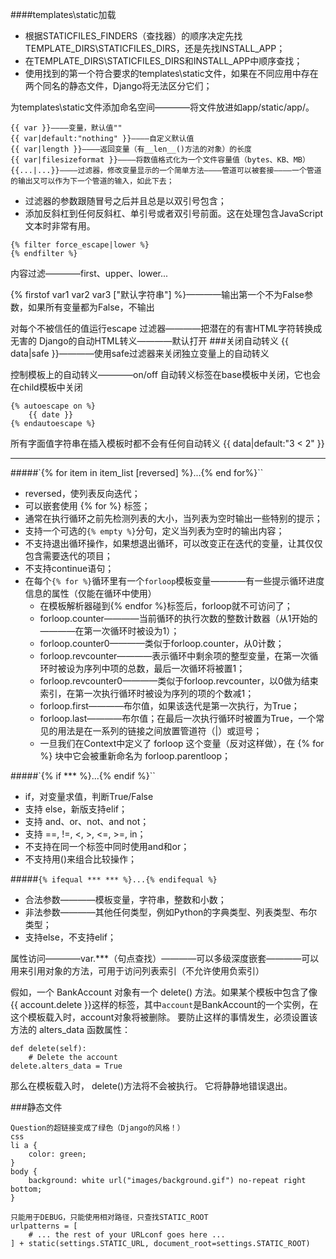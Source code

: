 ####templates\static加载
- 根据STATICFILES_FINDERS（查找器）的顺序决定先找TEMPLATE_DIRS\STATICFILES_DIRS，还是先找INSTALL_APP；
- 在TEMPLATE_DIRS\STATICFILES_DIRS和INSTALL_APP中顺序查找；
- 使用找到的第一个符合要求的templates\static文件，如果在不同应用中存在两个同名的静态文件，Django将无法区分它们；

为templates\static文件添加命名空间————将文件放进如app/static/app/。

```
{{ var }}————变量，默认值""
{{ var|default:"nothing" }}————自定义默认值
{{ var|length }}————返回变量（有__len__()方法的对象）的长度
{{ var|filesizeformat }}————将数值格式化为一个文件容量值（bytes、KB、MB）
{{...|...}}————过滤器，修改变量显示的一个简单方法————管道可以被套接————一个管道的输出又可以作为下一个管道的输入，如此下去；
```
- 过滤器的参数跟随冒号之后并且总是以双引号包含；
- 添加反斜杠到任何反斜杠、单引号或者双引号前面。这在处理包含JavaScript文本时非常有用。

```
{% filter force_escape|lower %}
{% endfilter %}
```
内容过滤————first、upper、lower...

{% firstof var1 var2 var3 ["默认字符串"] %}————输出第一个不为False参数，如果所有变量都为False，不输出


对每个不被信任的值运行escape 过滤器————把潜在的有害HTML字符转换成无害的
Django的自动HTML转义————默认打开
###关闭自动转义
{{ data|safe }}————使用safe过滤器来关闭独立变量上的自动转义

控制模板上的自动转义————on/off
自动转义标签在base模板中关闭，它也会在child模板中关闭
```
{% autoescape on %}
    {{ date }}
{% endautoescape %}
```

所有字面值字符串在插入模板时都不会有任何自动转义
{{ data|default:"3 &lt; 2" }}

---
#####`{% for item in item_list [reversed] %}...{% end for%}``
- reversed，使列表反向迭代；
- 可以嵌套使用 {% for %} 标签；
- 通常在执行循环之前先检测列表的大小，当列表为空时输出一些特别的提示；
- 支持一个可选的`{% empty %}`分句，定义当列表为空时的输出内容；
- 不支持退出循环操作，如果想退出循环，可以改变正在迭代的变量，让其仅仅包含需要迭代的项目；
- 不支持continue语句；
- 在每个`{% for %}`循环里有一个`forloop`模板变量————有一些提示循环进度信息的属性（仅能在循环中使用）
    + 在模板解析器碰到{% endfor %}标签后，forloop就不可访问了；
    + forloop.counter————当前循环的执行次数的整数计数器（从1开始的————在第一次循环时被设为1）；
    + forloop.counter0————类似于forloop.counter，从0计数；
    + forloop.revcounter————表示循环中剩余项的整型变量，在第一次循环时被设为序列中项的总数，最后一次循环将被置1；
    + forloop.revcounter0————类似于forloop.revcounter，以0做为结束索引，在第一次执行循环时被设为序列的项的个数减1；
    + forloop.first————布尔值，如果该迭代是第一次执行，为True；
    + forloop.last————布尔值；在最后一次执行循环时被置为True，一个常见的用法是在一系列的链接之间放置管道符（|）或逗号；
    + 一旦我们在Context中定义了 forloop 这个变量（反对这样做），在 {% for %} 块中它会被重新命名为 forloop.parentloop；
    

#####`{% if *** %}...{% endif %}``
- if，对变量求值，判断True/False
- 支持 else，新版支持elif；
- 支持 and、or、not、and not；
- 支持 ==, !=, <, >, <=, >=, in；
- 不支持在同一个标签中同时使用and和or；
- 不支持用()来组合比较操作；

#####`{% ifequal *** *** %}...{% endifequal %}`
- 合法参数————模板变量，字符串，整数和小数；
- 非法参数————其他任何类型，例如Python的字典类型、列表类型、布尔类型；
- 支持else，不支持elif；

属性访问————var.***（句点查找）————可以多级深度嵌套————可以用来引用对象的方法，可用于访问列表索引（不允许使用负索引）

假如，一个 BankAccount 对象有一个 delete() 方法。如果某个模板中包含了像 {{ account.delete }}这样的标签，其中`account`是BankAccount的一个实例，在这个模板载入时，account对象将被删除。
要防止这样的事情发生，必须设置该方法的 alters_data 函数属性：
```
def delete(self):
    # Delete the account
delete.alters_data = True
```
那么在模板载入时， delete()方法将不会被执行。 它将静静地错误退出。


###静态文件

```
Question的超链接变成了绿色（Django的风格！）
css
li a {
    color: green;
}
body {
    background: white url("images/background.gif") no-repeat right bottom;
}

只能用于DEBUG，只能使用相对路径，只查找STATIC_ROOT
urlpatterns = [
    # ... the rest of your URLconf goes here ...
] + static(settings.STATIC_URL, document_root=settings.STATIC_ROOT)
```